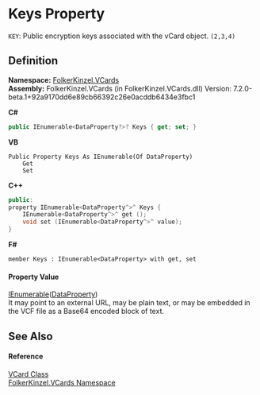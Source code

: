 # Keys Property


`KEY`: Public encryption keys associated with the vCard object. `(2,3,4)`



## Definition
**Namespace:** <a href="67dce261-ab8f-dd0a-4c0c-bc2633c1719e.md">FolkerKinzel.VCards</a>  
**Assembly:** FolkerKinzel.VCards (in FolkerKinzel.VCards.dll) Version: 7.2.0-beta.1+92a9170dd6e89cb66392c26e0acddb6434e3fbc1

**C#**
``` C#
public IEnumerable<DataProperty?>? Keys { get; set; }
```
**VB**
``` VB
Public Property Keys As IEnumerable(Of DataProperty)
	Get
	Set
```
**C++**
``` C++
public:
property IEnumerable<DataProperty^>^ Keys {
	IEnumerable<DataProperty^>^ get ();
	void set (IEnumerable<DataProperty^>^ value);
}
```
**F#**
``` F#
member Keys : IEnumerable<DataProperty> with get, set
```



#### Property Value
<a href="https://learn.microsoft.com/dotnet/api/system.collections.generic.ienumerable-1" target="_blank" rel="noopener noreferrer">IEnumerable</a>(<a href="aa898609-8843-98f4-56c5-cc0c7bf76b89.md">DataProperty</a>)  
It may point to an external URL, may be plain text, or may be embedded in the VCF file as a Base64 encoded block of text.

## See Also


#### Reference
<a href="23413828-9a4a-2851-b88b-84d0afcb0031.md">VCard Class</a>  
<a href="67dce261-ab8f-dd0a-4c0c-bc2633c1719e.md">FolkerKinzel.VCards Namespace</a>  
